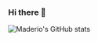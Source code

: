 ### Hi there 👋


![Maderio's GitHub stats](https://github-readme-stats.vercel.app/api?username=maderio&count_private=true&show_icons=true&theme=tokyonight)

<!--
**maderio/maderio** is a ✨ _special_ ✨ repository because its `README.md` (this file) appears on your GitHub profile.

[![Most Used Languages](https://github-readme-stats.vercel.app/api/top-langs/?username=maderio&layout=compact)](https://github.com/maderio/github-readme-stats)

Here are some ideas to get you started:

- 🔭 I’m currently working on ...
- 🌱 I’m currently learning ...
- 👯 I’m looking to collaborate on ...
- 🤔 I’m looking for help with ...
- 💬 Ask me about ...
- 📫 How to reach me: ...
- 😄 Pronouns: ...
- ⚡ Fun fact: ...
-->
